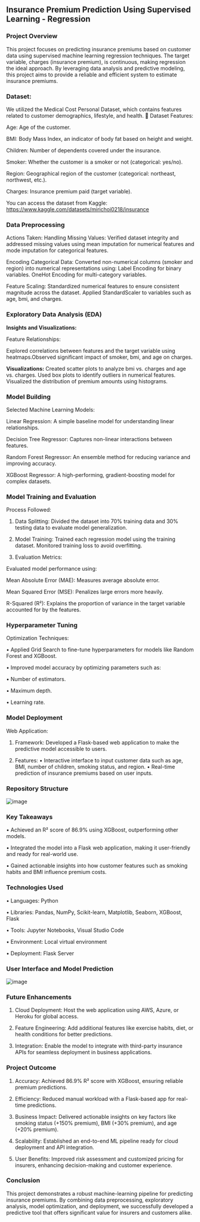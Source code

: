 ## Insurance Premium Prediction Using Supervised Learning - Regression


### Project Overview
This project focuses on predicting insurance premiums based on customer data using supervised machine learning regression techniques. The target variable, charges (insurance premium), is continuous, making regression the ideal approach. By leveraging data analysis and predictive modeling, this project aims to provide a reliable and efficient system to estimate insurance premiums.

### Dataset: 
We utilized the Medical Cost Personal Dataset, which contains features related to customer demographics, lifestyle, and health.
📂 Dataset Features:

Age: Age of the customer.

BMI: Body Mass Index, an indicator of body fat based on height and weight.

Children: Number of dependents covered under the insurance.

Smoker: Whether the customer is a smoker or not (categorical: yes/no).

Region: Geographical region of the customer (categorical: northeast, northwest, etc.).

Charges: Insurance premium paid (target variable).

You can access the dataset from Kaggle: https://www.kaggle.com/datasets/mirichoi0218/insurance

### Data Preprocessing
Actions Taken:
Handling Missing Values:
Verified dataset integrity and addressed missing values using mean imputation for numerical features and mode imputation for categorical features.

Encoding Categorical Data:
Converted non-numerical columns (smoker and region) into numerical representations using:
Label Encoding for binary variables.
OneHot Encoding for multi-category variables.

Feature Scaling:
Standardized numerical features to ensure consistent magnitude across the dataset.
Applied StandardScaler to variables such as age, bmi, and charges.

### Exploratory Data Analysis (EDA)
__Insights and Visualizations:__

Feature Relationships:

Explored correlations between features and the target variable using heatmaps.Observed significant impact of smoker, bmi, and age on charges.

__Visualizations:__
Created scatter plots to analyze bmi vs. charges and age vs. charges.
Used box plots to identify outliers in numerical features.
Visualized the distribution of premium amounts using histograms.


### Model Building

Selected Machine Learning Models:

Linear Regression: A simple baseline model for understanding linear relationships.

Decision Tree Regressor: Captures non-linear interactions between features.

Random Forest Regressor: An ensemble method for reducing variance and improving accuracy.

XGBoost Regressor: A high-performing, gradient-boosting model for complex datasets.


### Model Training and Evaluation
Process Followed:
1. Data Splitting:
Divided the dataset into 70% training data and 30% testing data to evaluate model generalization.


2. Model Training:
Trained each regression model using the training dataset.
Monitored training loss to avoid overfitting.

3. Evaluation Metrics:

Evaluated model performance using:

Mean Absolute Error (MAE): Measures average absolute error.

Mean Squared Error (MSE): Penalizes large errors more heavily.

R-Squared (R²): Explains the proportion of variance in the target variable accounted for by the features.


### Hyperparameter Tuning

Optimization Techniques:

• Applied Grid Search to fine-tune hyperparameters for models like Random Forest and XGBoost.

• Improved model accuracy by optimizing parameters such as:

• Number of estimators.

• Maximum depth.

• Learning rate.


### Model Deployment
Web Application:
1. Framework:
Developed a Flask-based web application to make the predictive model accessible to users.

2. Features:
• Interactive interface to input customer data such as age, BMI, number of children, smoking status, and region.
• Real-time prediction of insurance premiums based on user inputs.

### Repository Structure

![image](https://github.com/user-attachments/assets/18b803f3-a8a1-4600-b48a-007eaa609398)



### Key Takeaways

• Achieved an R² score of 86.9% using XGBoost, outperforming other models.

• Integrated the model into a Flask web application, making it user-friendly and ready for real-world use.

• Gained actionable insights into how customer features such as smoking habits and BMI influence premium costs.


### Technologies Used
• Languages: Python

• Libraries: Pandas, NumPy, Scikit-learn, Matplotlib, Seaborn, XGBoost, Flask

• Tools: Jupyter Notebooks, Visual Studio Code

• Environment: Local virtual environment

• Deployment: Flask Server

### User Interface and Model Prediction

![image](https://github.com/user-attachments/assets/1fd0b4e3-49f0-4ec4-a81d-7831fb1e7cb1)



### Future Enhancements
1. Cloud Deployment:
   Host the web application using AWS, Azure, or Heroku for global access.

2. Feature Engineering:
   Add additional features like exercise habits, diet, or health conditions for better predictions.

3. Integration:
   Enable the model to integrate with third-party insurance APIs for seamless deployment in business applications.

### Project Outcome

1. Accuracy: Achieved 86.9% R² score with XGBoost, ensuring reliable premium predictions.

2. Efficiency: Reduced manual workload with a Flask-based app for real-time predictions.

3. Business Impact: Delivered actionable insights on key factors like smoking status (+150% premium), BMI (+30% premium), and age (+20% premium).

4. Scalability: Established an end-to-end ML pipeline ready for cloud deployment and API integration.

5. User Benefits: Improved risk assessment and customized pricing for insurers, enhancing decision-making and customer experience.

### Conclusion

This project demonstrates a robust machine-learning pipeline for predicting insurance premiums. By combining data preprocessing, exploratory analysis, model optimization, and deployment, we successfully developed a predictive tool that offers significant value for insurers and customers alike.
